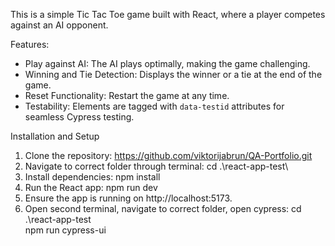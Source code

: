 This is a simple Tic Tac Toe game built with React, where a player competes against an AI opponent.

Features:

- Play against AI: The AI plays optimally, making the game challenging.
- Winning and Tie Detection: Displays the winner or a tie at the end of the game.
- Reset Functionality: Restart the game at any time.
- Testability: Elements are tagged with `data-testid` attributes for seamless Cypress testing.

Installation and Setup

1. Clone the repository:
   https://github.com/viktorijabrun/QA-Portfolio.git
2. Navigate to correct folder through terminal:
   cd .\react-app-test\
3. Install dependencies:
   npm install
4. Run the React app:
   npm run dev
5. Ensure the app is running on http://localhost:5173.
6. Open second terminal, navigate to correct folder, open cypress:
   cd .\react-app-test\
   npm run cypress-ui

